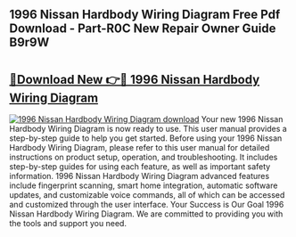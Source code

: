 ## 1996 Nissan Hardbody Wiring Diagram Free Pdf Download - Part-R0C New Repair Owner Guide B9r9W

# <h2><a href="http://dfqj02.blite.top/?on=1996+Nissan+Hardbody+Wiring+Diagram">🔗Download New 👉🔴 1996 Nissan Hardbody Wiring Diagram</a></h2>

[![1996 Nissan Hardbody Wiring Diagram download](https://i.imgur.com/lujVjoI.png)](http://dfqj02.blite.top/?on=1996+Nissan+Hardbody+Wiring+Diagram)
Your new 1996 Nissan Hardbody Wiring Diagram is now ready to use. This user manual provides a step-by-step guide to help you get started. Before using your 1996 Nissan Hardbody Wiring Diagram, please refer to this user manual for detailed instructions on product setup, operation, and troubleshooting. It includes step-by-step guides for using each feature, as well as important safety information. 1996 Nissan Hardbody Wiring Diagram advanced features include fingerprint scanning, smart home integration, automatic software updates, and customizable voice commands, all of which can be accessed and customized through the user interface. Your Success is Our Goal 1996 Nissan Hardbody Wiring Diagram. We are committed to providing you with the tools and support you need.
